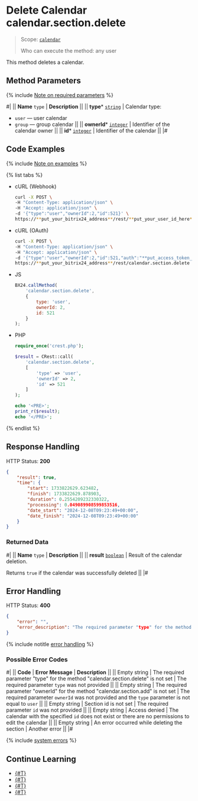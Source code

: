# Delete Calendar calendar.section.delete

> Scope: [`calendar`](../scopes/permissions.md)
>
> Who can execute the method: any user

This method deletes a calendar.

## Method Parameters

{% include [Note on required parameters](../../_includes/required.md) %}

#|
|| **Name**
`type` | **Description** ||
|| **type***
[`string`](../data-types.md) | Calendar type: 
- `user` — user calendar
- `group` — group calendar ||
|| **ownerId***
[`integer`](../data-types.md) | Identifier of the calendar owner ||
|| **id***
[`integer`](../data-types.md) | Identifier of the calendar ||
|#

## Code Examples

{% include [Note on examples](../../_includes/examples.md) %}

{% list tabs %}

- cURL (Webhook)

    ```bash
    curl -X POST \
    -H "Content-Type: application/json" \
    -H "Accept: application/json" \
    -d '{"type":"user","ownerId":2,"id":521}' \
    https://**put_your_bitrix24_address**/rest/**put_your_user_id_here**/**put_your_webhook_here**/calendar.section.delete
    ```

- cURL (OAuth)

    ```bash
    curl -X POST \
    -H "Content-Type: application/json" \
    -H "Accept: application/json" \
    -d '{"type":"user","ownerId":2,"id":521,"auth":"**put_access_token_here**"}' \
    https://**put_your_bitrix24_address**/rest/calendar.section.delete
    ```

- JS

    ```js
    BX24.callMethod(
        'calendar.section.delete',
        {
            type: 'user',
            ownerId: 2,
            id: 521
        }
    );
    ```

- PHP

    ```php
    require_once('crest.php');

    $result = CRest::call(
        'calendar.section.delete',
        [
            'type' => 'user',
            'ownerId' => 2,
            'id' => 521
        ]
    );

    echo '<PRE>';
    print_r($result);
    echo '</PRE>';
    ```

{% endlist %}

## Response Handling

HTTP Status: **200**

```json
{
    "result": true,
    "time": {
        "start": 1733822629.623482,
        "finish": 1733822629.878903,
        "duration": 0.2554209232330322,
        "processing": 0.049089908599853516,
        "date_start": "2024-12-08T09:23:49+00:00",
        "date_finish": "2024-12-08T09:23:49+00:00"
    }
}
```

### Returned Data

#|
|| **Name**
`type` | **Description** ||
|| **result**
[`boolean`](../data-types.md) | Result of the calendar deletion.

Returns `true` if the calendar was successfully deleted ||
|#

## Error Handling

HTTP Status: **400**

```json
{
    "error": "",
    "error_description": "The required parameter "type" for the method "calendar.section.delete" is not set"
}
```

{% include notitle [error handling](../../_includes/error-info.md) %}

### Possible Error Codes

#|
|| **Code** | **Error Message** | **Description** ||
|| Empty string | The required parameter "type" for the method "calendar.section.delete" is not set | The required parameter `type` was not provided ||
|| Empty string | The required parameter "ownerId" for the method "calendar.section.add" is not set | The required parameter `ownerId` was not provided and the `type` parameter is not equal to `user` ||
|| Empty string | Section id is not set | The required parameter `id` was not provided ||
|| Empty string | Access denied | The calendar with the specified `id` does not exist or there are no permissions to edit the calendar ||
|| Empty string | An error occurred while deleting the section | Another error ||
|#

{% include [system errors](../../_includes/system-errors.md) %}

## Continue Learning 

- [{#T}](./index.md)
- [{#T}](./calendar-section-add.md)
- [{#T}](./calendar-section-update.md)
- [{#T}](./calendar-settings-get.md)